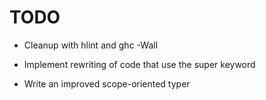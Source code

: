 TODO
==

- Cleanup with hlint and ghc -Wall

- Implement rewriting of code that use the super keyword

- Write an improved scope-oriented typer
